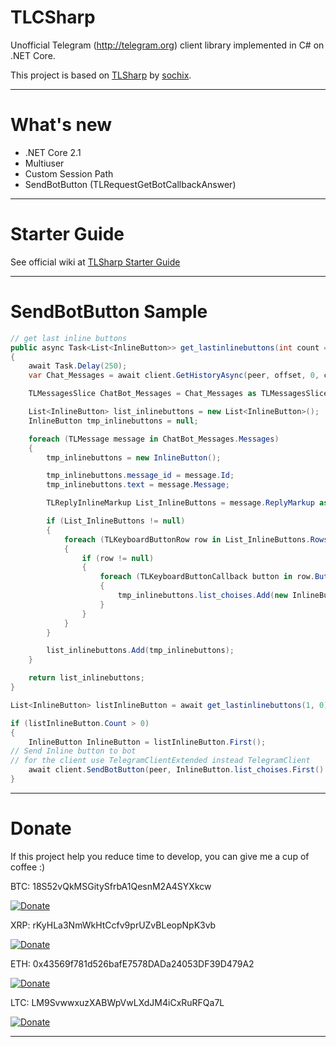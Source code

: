# TLCSharp

Unofficial Telegram (http://telegram.org) client library implemented in C# on .NET Core.

This project is based on [TLSharp](https://github.com/sochix/TLSharp) by [sochix](https://github.com/sochix).

-------------------------------

# What's new
- .NET Core 2.1
- Multiuser
- Custom Session Path
- SendBotButton (TLRequestGetBotCallbackAnswer)

-------------------------------

# Starter Guide

See official wiki at [TLSharp Starter Guide](https://github.com/sochix/TLSharp/#starter-guide)

-------------------------------

# SendBotButton Sample

```csharp
// get last inline buttons
public async Task<List<InlineButton>> get_lastinlinebuttons(int count = 1, int offset = 0)
{
    await Task.Delay(250);
    var Chat_Messages = await client.GetHistoryAsync(peer, offset, 0, count);

    TLMessagesSlice ChatBot_Messages = Chat_Messages as TLMessagesSlice;

    List<InlineButton> list_inlinebuttons = new List<InlineButton>();
    InlineButton tmp_inlinebuttons = null;

    foreach (TLMessage message in ChatBot_Messages.Messages)
    {
        tmp_inlinebuttons = new InlineButton();

        tmp_inlinebuttons.message_id = message.Id;
        tmp_inlinebuttons.text = message.Message;

        TLReplyInlineMarkup List_InlineButtons = message.ReplyMarkup as TLReplyInlineMarkup;

        if (List_InlineButtons != null)
        {
            foreach (TLKeyboardButtonRow row in List_InlineButtons.Rows)
            {
                if (row != null)
                {
                    foreach (TLKeyboardButtonCallback button in row.Buttons)
                    {
                        tmp_inlinebuttons.list_choises.Add(new InlineButton.Choises(_text: button.Text, _data: button.Data));
                    }
                }
            }
        }

        list_inlinebuttons.Add(tmp_inlinebuttons);
    }

    return list_inlinebuttons;
}
```

```csharp
List<InlineButton> listInlineButton = await get_lastinlinebuttons(1, 0);

if (listInlineButton.Count > 0)
{
	InlineButton InlineButton = listInlineButton.First();
// Send Inline button to bot
// for the client use TelegramClientExtended instead TelegramClient
	await client.SendBotButton(peer, InlineButton.list_choises.First().data, InlineButton.message_id);
}
```

-------------------------------

# Donate

If this project help you reduce time to develop, you can give me a cup of coffee :)

BTC: 18S52vQkMSGitySfrbA1QesnM2A4SYXkcw

[![Donate](https://img.shields.io/badge/Donate-Bitcoin-orange.svg)](https://blockchain.info/address/18S52vQkMSGitySfrbA1QesnM2A4SYXkcw)

XRP: rKyHLa3NmWkHtCcfv9prUZvBLeopNpK3vb

[![Donate](https://img.shields.io/badge/Donate-Ripple-orange.svg)](https://bithomp.com/explorer/rKyHLa3NmWkHtCcfv9prUZvBLeopNpK3vb)

ETH: 0x43569f781d526bafE7578DADa24053DF39D479A2

[![Donate](https://img.shields.io/badge/Donate-Ethereum-orange.svg)](https://ethplorer.io/address/0x43569f781d526bafE7578DADa24053DF39D479A2)

LTC: LM9SvwwxuzXABWpVwLXdJM4iCxRuRFQa7L

[![Donate](https://img.shields.io/badge/Donate-Litecoin-orange.svg)](https://live.blockcypher.com/ltc/address/LM9SvwwxuzXABWpVwLXdJM4iCxRuRFQa7L/)

-------------------------------
